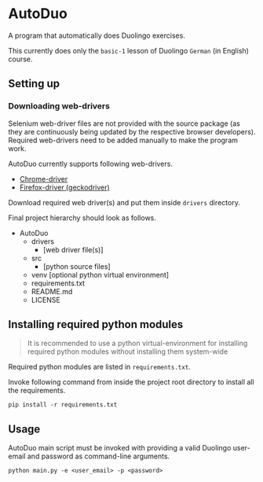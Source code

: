 # AutoDuo

A program that automatically does Duolingo exercises. 

This currently does only the `basic-1` lesson of Duolingo `German` (in English) course.

## Setting up

### Downloading web-drivers

Selenium web-driver files are not provided with the source package (as they are continuously being updated by the respective browser developers). Required web-drivers need to be added manually to make the program work.

AutoDuo currently supports following web-drivers.
 - [Chrome-driver](https://sites.google.com/a/chromium.org/chromedriver/downloads)
 - [Firefox-driver (geckodriver)](https://github.com/mozilla/geckodriver/releases)

Download required web driver(s) and put them inside `drivers` directory.

Final project hierarchy should look as follows.
 - AutoDuo
	 + drivers
		 + [web driver file(s)]
	 + src
		 + [python source files]
	 + venv [optional python virtual environment]
	 - requirements.txt
	 - README.md
	 - LICENSE

## Installing required python modules

> It is recommended to use a python virtual-environment for installing
> required python modules without installing them system-wide

Required python modules are listed in `requirements.txt`. 

Invoke following command from inside the project root directory to install all the requirements.

    pip install -r requirements.txt

## Usage
AutoDuo main script must be invoked with providing a valid Duolingo user-email and password as command-line arguments.

    python main.py -e <user_email> -p <password>


